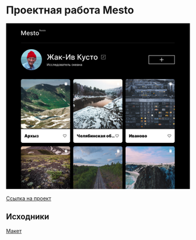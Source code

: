 # Проектная работа Mesto
<img src="/images/preview.png">


[Ссылка на проект](https://github.com/TraurigerMann/mesto-project-ff.git)

## Исходники
[Макет](https://www.figma.com/design/bjyvbKKJN2naO0ucURl2Z0/JavaScript.-Sprint-5?node-id=0-1&p=f&t=VAItCYYaZSqaNkQr-0)
